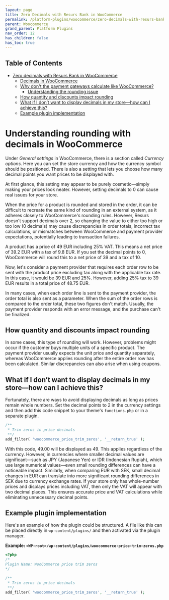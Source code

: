 ```yaml
---
layout: page
title: Zero Decimals with Resurs Bank in WooCommerce
permalink: /platform-plugins/woocommerce/zero-decimals-with-resurs-bank-in-woocommerce
parent: Woocommerce
grand_parent: Platform Plugins
nav_order: 12
has_children: false
has_toc: true
---
```


## Table of Contents

* [Zero decimals with Resurs Bank in WooCommerce](#zero-decimals-with-resurs-bank-in-woocommerce)
    * [Decimals in WooCommerce](#decimals-in-woocommerce)
    * [Why don't the payment gateways calculate like WooCommerce?](#why-dont-the-payment-gateways-calculate-like-woocommerce)
        * [Understanding the rounding issue](#understanding-the-rounding-issue)
    * [How quantity and discounts impact rounding](#how-quantity-and-discounts-impact-rounding)
    * [What if I don’t want to display decimals in my store—how can I achieve this?](#what-if-i-dont-want-to-display-decimals-in-my-store-how-can-i-achieve-this)
    * [Example plugin implementation](#example-plugin-implementation)

# Understanding rounding with decimals in WooCommerce

Under *General settings* in WooCommerce, there is a section called *Currency options*. Here you can set the store
currency and how the currency symbol should be positioned. There is also a setting that lets you choose how many decimal
points you want prices to be displayed with.

At first glance, this setting may appear to be purely cosmetic—simply making your prices look neater. However, setting
decimals to 0 can cause real issues for your store.

When the price for a product is rounded and stored in the order, it can be difficult to recreate the same kind of
rounding in an external system, as it adheres closely to WooCommerce's rounding rules. However, Resurs doesn't support
decimals over 2, so changing the value to either too high or too low (0 decimals) may cause discrepancies in order
totals, incorrect tax calculations, or mismatches between WooCommerce and payment provider expectations, potentially
leading to transaction failures.

A product has a price of 49 EUR including 25% VAT. This means a net price of 39.2 EUR with a tax of 9.8 EUR. If you set
the decimal points to 0, WooCommerce will round this to a net price of 39 and a tax of 10.

Now, let's consider a payment provider that requires each order row to be sent with the product price excluding tax
along with the applicable tax rate. In this case, it would be 39 EUR and 25%. However, adding 25% tax to 39 EUR results
in a total price of 48.75 EUR.

In many cases, when each order line is sent to the payment provider, the order total is also sent as a parameter. When
the sum of the order rows is compared to the order total, these two figures don't match. Usually, the payment provider
responds with an error message, and the purchase can't be finalized.

## How quantity and discounts impact rounding

In some cases, this type of rounding will work. However, problems might occur if the customer buys multiple units of a
specific product. The payment provider usually expects the unit price and quantity separately, whereas WooCommerce
applies rounding after the entire order row has been calculated. Similar discrepancies can also arise when using
coupons.

## What if I don’t want to display decimals in my store—how can I achieve this?

Fortunately, there are ways to avoid displaying decimals as long as prices remain whole numbers. Set the decimal points
to 2 in the currency settings and then add this code snippet to your theme's `functions.php` or in a separate plugin.

```php
/**
 * Trim zeros in price decimals
 **/
add_filter( 'woocommerce_price_trim_zeros', '__return_true' );
```

With this code, 49.00 will be displayed as 49. This applies regardless of the currency. However, in currencies where
smaller decimal values are significant—such as JPY (Japanese Yen) or IDR (Indonesian Rupiah), which use large numerical
values—even small rounding differences can have a noticeable impact. Similarly, when comparing EUR with SEK, small
decimal changes in EUR can translate into more significant rounding differences in SEK due to currency exchange rates.
If your store only has whole-number prices and displays prices including VAT, then only the VAT will appear with two
decimal places. This ensures accurate price and VAT calculations while eliminating unnecessary decimal points.

## Example plugin implementation

Here's an example of how the plugin could be structured. A file like this can be placed directly
in `wp-content/plugins/` and then activated via the plugin manager.

**Example: `<WP-root>/wp-content/plugins/woocommerce-price-trim-zeros.php`**

```php
<?php
/*
Plugin Name: WooCommerce price trim zeros
*/

/**
 * Trim zeros in price decimals
 **/
add_filter( 'woocommerce_price_trim_zeros', '__return_true' );
```
